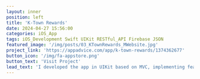 ```yaml
---
layout: inner
position: left
title: 'K-Town Rewards'
date: 2024-04-27 15:56:00
categories: iOS_App
tags: iOS_Development Swift UIKit RESTful_API Firebase JSON
featured_image: '/img/posts/03_KTownRewards_MWebsite.jpg'
project_link: 'https://appadvice.com/app/k-town-rewards/1374362677'
button_icon: '/img/fa-appstore.png'
button_text: 'Visit Project'
lead_text: 'I developed the app in UIKit based on MVC, implementing features like badge notifications, point systems, and payment functions.'
---
```

